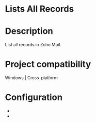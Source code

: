 ﻿# Lists All Records

# Description

List all records in Zoho Mail.

# Project compatibility

Windows | Cross-platform

# Configuration

* 
*
